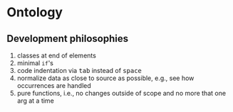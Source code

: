 # Ontology

## Development philosophies

1. classes at end of elements
1. minimal `if`'s
1. code indentation via <kbd>tab</kbd> instead of <kbd>space</kbd>
1. normalize data as close to source as possible, e.g., see how occurrences are handled
1. pure functions, i.e., no changes outside of scope and no more that one arg at a time
